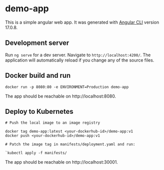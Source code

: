 # demo-app

This is a simple angular web app. It was generated with [Angular CLI](https://github.com/angular/angular-cli) version 17.0.8.

## Development server

Run `ng serve` for a dev server. Navigate to `http://localhost:4200/`. The application will automatically reload if you change any of the source files.

## Docker build and run

```docker build . -t demo-app
docker run -p 8080:80 -e ENVIRONMENT=Production demo-app
```
The app should be reachable on http://localhost:8080.

## Deploy to Kubernetes

 ```
 # Push the local image to an image registry

docker tag demo-app:latest <your-dockerhub-id>/demo-app:v1
docker push <your-dockerhub-id>/demo-app:v1

# Patch the image tag in manifests/deployment.yaml and run:

`kubectl apply -f manifests/
```

The app should be reachable on http://localhost:30001.
